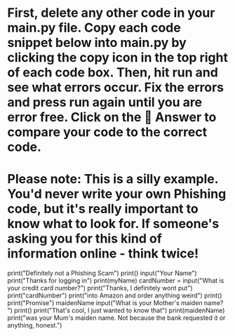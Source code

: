 # First, delete any other code in your main.py file. Copy each code snippet below into main.py by clicking the copy icon in the top right of each code box. Then, hit run and see what errors occur. Fix the errors and press run again until you are error free. Click on the 👀 Answer to compare your code to the correct code.

# Please note: This is a silly example. You'd never write your own Phishing code, but it's really important to know what to look for. If someone's asking you for this kind of information online - think twice!

print("Definitely not a Phishing Scam")
print()
input("Your Name")
print("Thanks for logging in")
print(myName)
cardNumber = input("What is your credit card number?")
print("Thanks, I definitely wont put")
print("cardNumber")
print("into Amazon and order anything weird")
print()
print("Promise")
maidenName input("What is your Mother's maiden name? ")
print()
print("That's cool, I just wanted to know that")
print(maidenName)
print("was your Mum's maiden name. Not because the bank requested it or anything, honest.")
